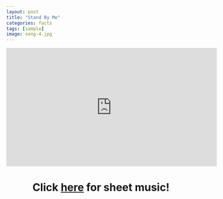 ```yaml
---
layout: post
title: "Stand By Me"
categories: facts
tags: [sample]
image: song-4.jpg
---
```


<center>
<iframe width="560" height="315" src="https://www.youtube.com/embed/hwZNL7QVJjE" frameborder="0" allow="accelerometer; autoplay; encrypted-media; gyroscope; picture-in-picture" allowfullscreen></iframe>

<h1>Click <a href="https://nrosenbaum312.github.io/POP-website/Documents/Standbyme.pdf" download="Standbyme.pdf">here</a> for sheet music!</h1>

</center>